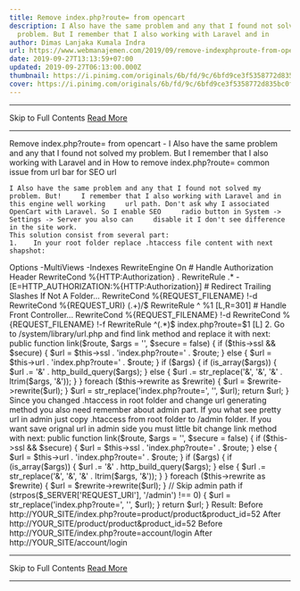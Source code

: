 ```yaml
---
title: Remove index.php?route= from opencart
description: I Also have the same problem and any that I found not solved my
  problem. But I remember that I also working with Laravel and in
author: Dimas Lanjaka Kumala Indra
url: https://www.webmanajemen.com/2019/09/remove-indexphproute-from-opencart.html
date: 2019-09-27T13:13:59+07:00
updated: 2019-09-27T06:13:00.000Z
thumbnail: https://i.pinimg.com/originals/6b/fd/9c/6bfd9ce3f5358772d835bc0f03fa26be.png
cover: https://i.pinimg.com/originals/6b/fd/9c/6bfd9ce3f5358772d835bc0f03fa26be.png
---
```


<hr/> Skip to Full Contents <a href="https://www.webmanajemen.com/2019/09/remove-indexphproute-from-opencart.html" rel="follow" class="button" id="read-more">Read More</a> <hr/> Remove index.php?route= from opencart - I Also have the same problem and any that I found not solved my problem. But I remember that I also working with Laravel and in How to remove index.php?route= common issue from url bar for SEO url

    I Also have the same problem and any that I found not solved my problem. But!     I remember that I also working with Laravel and in this engine well working     url path. Don't ask why I associated OpenCart with Laravel. So I enable SEO     radio button in System -> Settings -> Server you also can     disable it I don't see difference in the site work. 
    This solution consist from several part: 
    1.    In your root folder replace .htaccess file content with next     shapshot: 
<IfModule mod_rewrite.c>
    <IfModule mod_negotiation.c>
        Options -MultiViews -Indexes
    </IfModule>
    RewriteEngine On
    # Handle Authorization Header
    RewriteCond %{HTTP:Authorization} .
    RewriteRule .* - [E=HTTP_AUTHORIZATION:%{HTTP:Authorization}]
    # Redirect Trailing Slashes If Not A Folder...
    RewriteCond %{REQUEST_FILENAME} !-d
    RewriteCond %{REQUEST_URI} (.+)/$
    RewriteRule ^ %1 [L,R=301]
    # Handle Front Controller...
    RewriteCond %{REQUEST_FILENAME} !-d
    RewriteCond %{REQUEST_FILENAME} !-f
    RewriteRule ^(.*)$ index.php?route=$1 [L]
</IfModule>
    2.    Go to /system/library/url.php and find link method     and replace it with next: 
public function link($route, $args = '', $secure = false) {
  if ($this->ssl && $secure) {
    $url = $this->ssl . 'index.php?route=' . $route;
  } else {
    $url = $this->url . 'index.php?route=' . $route;
  }
  if ($args) {
    if (is_array($args)) {
      $url .= '&amp;' . http_build_query($args);
    } else {
      $url .= str_replace('&', '&amp;', '&' . ltrim($args, '&'));
    }
  }
  foreach ($this->rewrite as $rewrite) {
    $url = $rewrite->rewrite($url);
  }
  $url = str_replace('index.php?route=', '', $url);
  return $url; 
}
    Since you changed .htaccess in root folder and change url     generating method you also need remember about admin part. If you what see pretty url in admin just    copy .htaccess from root folder to /admin folder. 
If you want save orignal url in admin side you must little bit change    link method with next: 
public function link($route, $args = '', $secure = false) {
  if ($this->ssl && $secure) {
    $url = $this->ssl . 'index.php?route=' . $route;
  } else {
    $url = $this->url . 'index.php?route=' . $route;
  }
  if ($args) {
    if (is_array($args)) {
      $url .= '&amp;' . http_build_query($args);
    } else {
      $url .= str_replace('&', '&amp;', '&' . ltrim($args, '&'));
    }
  }
  foreach ($this->rewrite as $rewrite) {
    $url = $rewrite->rewrite($url);
  }
  //  Skip admin path
  if (strpos($_SERVER['REQUEST_URI'], '/admin') !== 0) {
    $url = str_replace('index.php?route=', '', $url);
  }
  return $url; 
}
    Result:
    Before
            http://YOUR_SITE/index.php?route=product/product&product_id=52     
    After
    http://YOUR_SITE/product/product&product_id=52
    Before
    http://YOUR_SITE/index.php?route=account/login
    After
    http://YOUR_SITE/account/login <hr/> Skip to Full Contents <a href="https://www.webmanajemen.com/2019/09/remove-indexphproute-from-opencart.html" rel="follow" class="button" id="read-more">Read More</a> <hr/>